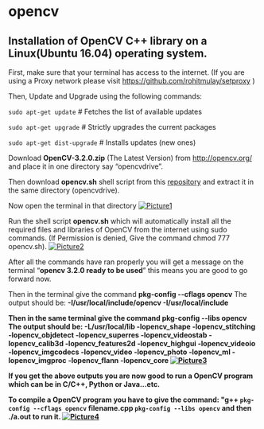 # opencv
<b><h2>Installation of OpenCV C++ library on a Linux(Ubuntu 16.04) operating system.</h2></b> 

First, make sure that your terminal has access to the internet. (If you are using a Proxy network please visit https://github.com/rohitmulay/setproxy )

Then, Update and Upgrade using the following commands: 

`sudo apt-get update`        # Fetches the list of available updates

`sudo apt-get upgrade`       # Strictly upgrades the current packages

`sudo apt-get dist-upgrade`  # Installs updates (new ones)

Download <b>OpenCV-3.2.0.zip</b> (The Latest Version) from http://opencv.org/ and place it in one directory say “opencvdrive”. 

Then download <b>opencv.sh</b> shell script from this  <a href="https://github.com/rohitmulay/opencv">repository</a> and extract it in the same directory (opencvdrive).

Now open the terminal in that directory
 <a href="https://ibb.co/eOX27k"><img src="https://preview.ibb.co/mx39nk/Picture1.png" alt="Picture1" border="0" /></a>

Run the shell script <B>opencv.sh</B> which will automatically install all the required files and libraries of OpenCV from the internet using sudo commands. (If Permission is denied, Give the command chmod 777 opencv.sh). 
<a href="https://ibb.co/cvEM05"><img src="https://preview.ibb.co/npNVtQ/Picture2.png" alt="Picture2" border="0" /></a> 

After all the commands have ran properly you will get a message on the terminal “<b>opencv 3.2.0 ready to be used</b>” this means you are good to go forward now. 

Then in the terminal give the command
       <b>pkg-config --cflags opencv</b> 
The output should be: 
     <b> -I/usr/local/include/opencv -I/usr/local/include <b>

Then in the same terminal give the command <b>pkg-config --libs opencv</b>
The output should be: <b>-L/usr/local/lib -lopencv_shape -lopencv_stitching -lopencv_objdetect -lopencv_superres -lopencv_videostab -lopencv_calib3d -lopencv_features2d -lopencv_highgui -lopencv_videoio -lopencv_imgcodecs -lopencv_video -lopencv_photo -lopencv_ml -lopencv_imgproc -lopencv_flann -lopencv_core</b>
<a href="https://ibb.co/bR92q5"><img src="https://preview.ibb.co/hhVWiQ/Picture3.png" alt="Picture3" border="0" /></a>

If you get the above outputs you are now good to run a OpenCV program which can be in C/C++, Python or Java…etc.

To compile a OpenCV program you have to give the command: <b>"g++ `pkg-config --cflags opencv` filename.cpp `pkg-config --libs opencv`</b> and then <b> ./a.out</b> to run it. 
<a href="https://ibb.co/nPVxOQ"><img src="https://preview.ibb.co/b5UDxk/Picture4.png" alt="Picture4" border="0" /></a>
